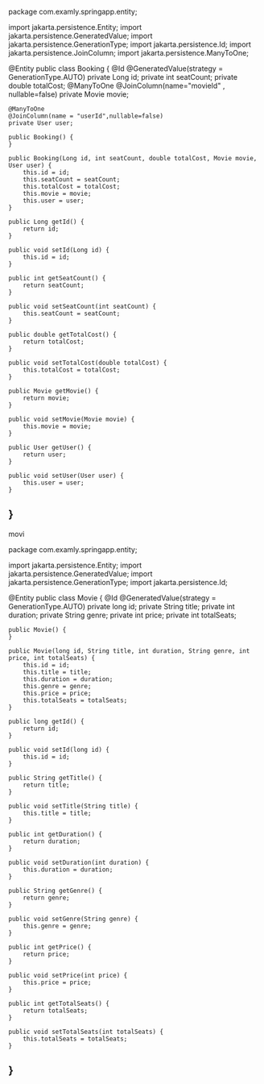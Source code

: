 package com.examly.springapp.entity;

import jakarta.persistence.Entity;
import jakarta.persistence.GeneratedValue;
import jakarta.persistence.GenerationType;
import jakarta.persistence.Id;
import jakarta.persistence.JoinColumn;
import jakarta.persistence.ManyToOne;

@Entity
public class Booking {
    @Id
    @GeneratedValue(strategy = GenerationType.AUTO)
    private Long id;
    private int seatCount;
    private double totalCost;
    @ManyToOne
    @JoinColumn(name="movieId" , nullable=false)
    private Movie movie;

    @ManyToOne
    @JoinColumn(name = "userId",nullable=false)
    private User user;

    public Booking() {
    }

    public Booking(Long id, int seatCount, double totalCost, Movie movie, User user) {
        this.id = id;
        this.seatCount = seatCount;
        this.totalCost = totalCost;
        this.movie = movie;
        this.user = user;
    }

    public Long getId() {
        return id;
    }

    public void setId(Long id) {
        this.id = id;
    }

    public int getSeatCount() {
        return seatCount;
    }

    public void setSeatCount(int seatCount) {
        this.seatCount = seatCount;
    }

    public double getTotalCost() {
        return totalCost;
    }

    public void setTotalCost(double totalCost) {
        this.totalCost = totalCost;
    }

    public Movie getMovie() {
        return movie;
    }

    public void setMovie(Movie movie) {
        this.movie = movie;
    }

    public User getUser() {
        return user;
    }

    public void setUser(User user) {
        this.user = user;
    }
    


}
----------
movi

package com.examly.springapp.entity;

import jakarta.persistence.Entity;
import jakarta.persistence.GeneratedValue;
import jakarta.persistence.GenerationType;
import jakarta.persistence.Id;

@Entity
public class Movie {
    @Id
    @GeneratedValue(strategy = GenerationType.AUTO)
    private long id;
    private String title;
    private int duration;
    private String genre;
    private int price;
    private int totalSeats;

    public Movie() {
    }

    public Movie(long id, String title, int duration, String genre, int price, int totalSeats) {
        this.id = id;
        this.title = title;
        this.duration = duration;
        this.genre = genre;
        this.price = price;
        this.totalSeats = totalSeats;
    }

    public long getId() {
        return id;
    }

    public void setId(long id) {
        this.id = id;
    }

    public String getTitle() {
        return title;
    }

    public void setTitle(String title) {
        this.title = title;
    }

    public int getDuration() {
        return duration;
    }

    public void setDuration(int duration) {
        this.duration = duration;
    }

    public String getGenre() {
        return genre;
    }

    public void setGenre(String genre) {
        this.genre = genre;
    }

    public int getPrice() {
        return price;
    }

    public void setPrice(int price) {
        this.price = price;
    }

    public int getTotalSeats() {
        return totalSeats;
    }

    public void setTotalSeats(int totalSeats) {
        this.totalSeats = totalSeats;
    }

}
---------------
